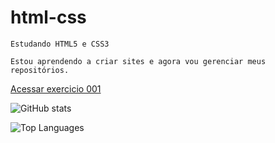 # html-css
    Estudando HTML5 e CSS3

    Estou aprendendo a criar sites e agora vou gerenciar meus repositórios.

<a href="https://lucasncosta.github.io/html-css/exercicios/ex001/index.html">Acessar exercicio 001</a>

![GitHub stats](https://github-readme-stats.vercel.app/api?username=lucasncosta&show_icons=true&theme=tokionight)

![Top Languages](https://github-readme-stats.vercel.app/api/top-langs/?username=lucasncosta&layout=compact&langs_count=16&theme=radical)
